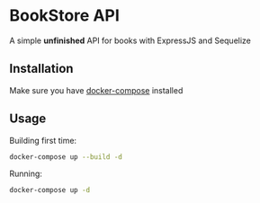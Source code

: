 # BookStore API

A simple **unfinished** API for books with ExpressJS and Sequelize

## Installation

Make sure you have [docker-compose](https://docs.docker.com/compose/install/) installed

## Usage

Building first time:
```bash
docker-compose up --build -d
```

Running:
```bash
docker-compose up -d
```

